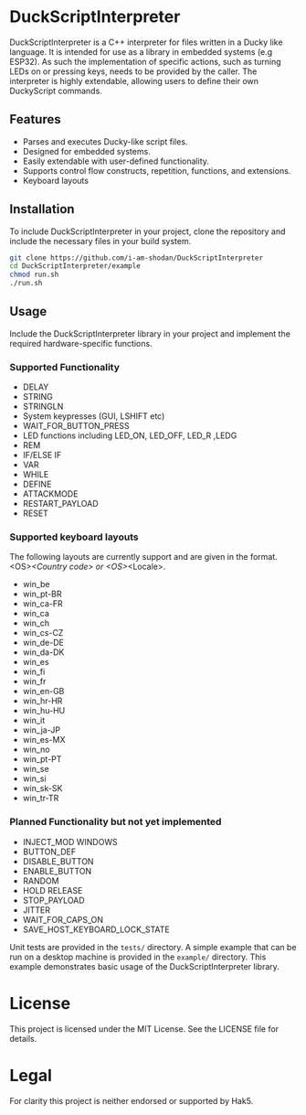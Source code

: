 # DuckScriptInterpreter

DuckScriptInterpreter is a C++ interpreter for files written in a Ducky like language. It is intended for use as a library in embedded systems (e.g ESP32). As such the implementation of specific actions, such as turning LEDs on or pressing keys, needs to be provided by the caller. The interpreter is highly extendable, allowing users to define their own DuckyScript commands.

## Features
- Parses and executes Ducky-like script files.
- Designed for embedded systems.
- Easily extendable with user-defined functionality.
- Supports control flow constructs, repetition, functions, and extensions.
- Keyboard layouts

## Installation
To include DuckScriptInterpreter in your project, clone the repository and include the necessary files in your build system.

```sh
git clone https://github.com/i-am-shodan/DuckScriptInterpreter
cd DuckScriptInterpreter/example
chmod run.sh
./run.sh
```

## Usage
Include the DuckScriptInterpreter library in your project and implement the required hardware-specific functions.

### Supported Functionality
* DELAY
* STRING
* STRINGLN
* System keypresses (GUI, LSHIFT etc)
* WAIT_FOR_BUTTON_PRESS
* LED functions including LED_ON, LED_OFF, LED_R ,LEDG
* REM
* IF/ELSE IF
* VAR
* WHILE
* DEFINE
* ATTACKMODE
* RESTART_PAYLOAD
* RESET

### Supported keyboard layouts
The following layouts are currently support and are given in the format. \<OS>_\<Country code> or \<OS>_\<Locale>.

* win_be
* win_pt-BR
* win_ca-FR
* win_ca
* win_ch
* win_cs-CZ
* win_de-DE
* win_da-DK
* win_es
* win_fi
* win_fr
* win_en-GB
* win_hr-HR
* win_hu-HU
* win_it
* win_ja-JP
* win_es-MX
* win_no
* win_pt-PT
* win_se
* win_si
* win_sk-SK
* win_tr-TR

### Planned Functionality but not yet implemented
* INJECT_MOD WINDOWS
* BUTTON_DEF
* DISABLE_BUTTON
* ENABLE_BUTTON
* RANDOM
* HOLD RELEASE
* STOP_PAYLOAD
* JITTER
* WAIT_FOR_CAPS_ON
* SAVE_HOST_KEYBOARD_LOCK_STATE

Unit tests are provided in the `tests/` directory. A simple example that can be run on a desktop machine is provided in the `example/` directory. This example demonstrates basic usage of the DuckScriptInterpreter library.

# License
This project is licensed under the MIT License. See the LICENSE file for details.

# Legal

For clarity this project is neither endorsed or supported by Hak5.